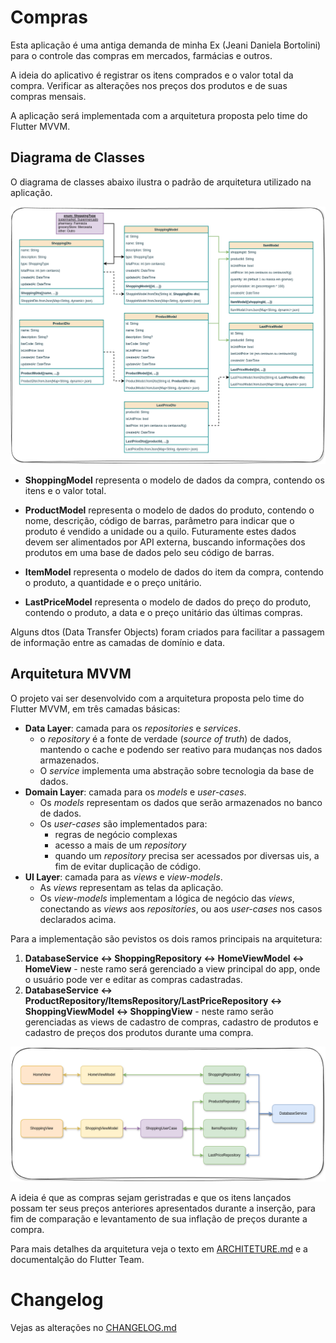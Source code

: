 # Compras

Esta aplicação é uma antiga demanda de minha Ex (Jeani Daniela Bortolini) para o controle das compras em mercados, farmácias e outros.

A ideia do aplicativo é registrar os itens comprados e o valor total da compra. Verificar as alterações nos preços dos produtos e de suas compras mensais.

A aplicação será implementada com a arquitetura proposta pelo time do Flutter MVVM.

## Diagrama de Classes

O diagrama de classes abaixo ilustra o padrão de arquitetura utilizado na aplicação.

![Diagrama de Classes](docs/images/Diagrama_de_Classes.png)

- **ShoppingModel** representa o modelo de dados da compra, contendo os itens e o valor total.

- **ProductModel** representa o modelo de dados do produto, contendo o nome, descrição, código de barras, parâmetro para indicar que o produto é vendido a unidade ou a quilo. Futuramente estes dados devem ser alimentados por API externa, buscando informações dos produtos em uma base de dados pelo seu código de barras.

- **ItemModel** representa o modelo de dados do item da compra, contendo o produto, a quantidade e o preço unitário.

- **LastPriceModel** representa o modelo de dados do preço do produto, contendo o produto, a data e o preço unitário das últimas compras.

Alguns dtos (Data Transfer Objects) foram criados para facilitar a passagem de informação entre as camadas de domínio e data.

## Arquitetura MVVM

O projeto vai ser desenvolvido com a arquitetura proposta pelo time do Flutter MVVM, em três camadas básicas:

- **Data Layer**: camada para os *repositories* e *services*. 
    - o *repository* é a fonte de verdade (*source of truth*) de dados, mantendo o cache e podendo ser reativo para mudanças nos dados armazenados. 
    - O *service* implementa uma abstração sobre tecnologia da base de dados.
- **Domain Layer**: camada para os *models* e *user-cases*.
    - Os *models* representam os dados que serão armazenados no banco de dados.
    - Os *user-cases* são implementados para:
        - regras de negócio complexas
        - acesso a mais de um *repository*
        - quando um *repository* precisa ser acessados por diversas uis, a fim de evitar duplicação de código.
- **UI Layer**: camada para as *views* e *view-models*.
    - As *views* representam as telas da aplicação.
    - Os *view-models* implementam a lógica de negócio das *views*, conectando as *views* aos *repositories*, ou aos *user-cases* nos casos declarados acima.


Para a implementação são pevistos os dois ramos principais na arquitetura:

1. **DatabaseService <-> ShoppingRepository <-> HomeViewModel <-> HomeView** - neste ramo será gerenciado a view principal do app, onde o usuário pode ver e editar as compras cadastradas.
2. **DatabaseService <-> ProductRepository/ItemsRepository/LastPriceRepository <-> ShoppingViewModel <-> ShoppingView** - neste ramo serão gerenciadas as views de cadastro de compras, cadastro de produtos e cadastro de preços dos produtos durante uma compra.

![MVVM](docs/images/MVVM.png)

A ideia é que as compras sejam geristradas e que os itens lançados possam ter seus preços anteriores apresentados durante a inserção, para fim de comparação e levantamento de sua inflação de preços durante a compra.

Para mais detalhes da arquitetura veja o texto em [ARCHITETURE.md](ARCHITECTURE.md) e a documentalção do Flutter Team.

# Changelog

Vejas as alterações no [CHANGELOG.md](CHANGELOG.md)